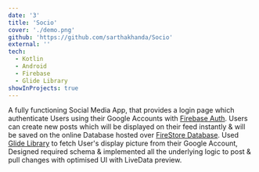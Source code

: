 ```yaml
---
date: '3'
title: 'Socio'
cover: './demo.png'
github: 'https://github.com/sarthakhanda/Socio'
external: ''
tech:
  - Kotlin
  - Android
  - Firebase
  - Glide Library
showInProjects: true
---
```


A fully functioning Social Media App, that provides a login page which
authenticate Users using their Google Accounts with [Firebase Auth](https://firebase.google.com/docs/auth).
Users can create new posts which will be displayed on their feed instantly & will be saved on the online Database hosted over [FireStore Database](https://firebase.google.com/docs/firestore).
Used [Glide Library](https://github.com/bumptech/glide) to fetch User's display picture from their Google Account, Designed required schema & implemented all the underlying logic to post & pull changes with optimised UI with LiveData preview.